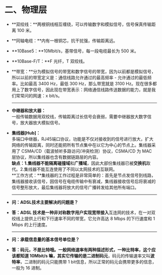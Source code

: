 # 二、物理层

* **双绞线：**两根铜线相互缠绕，可以传输数字和模拟信号，信号保真传输距离 100 米。

* **同轴电缆：**内有一根铜芯，抗干扰强，传输距离远。

* **10Base5：**10Mbit/s，基带信号，每一段电缆最长为 500 米。

* **10Base-F/T：**F 光纤，T 双绞线。

* **带宽：**分为模拟信号的带宽和数字信号的带宽，因为以前都是模拟信号，所以以前的带宽定义是：通信线路允许通过的最高频率 - 允许通过的最低频率。比如最高 3400 Hz，最低 300 Hz，那么带宽就是 3100 Hz。现在很多都用上了数字信号，因此现在带宽表示：网络通信线路传送数据的能力，就是我们常常问的网速：x bit/s。

  ****


* **中继器和放大器：**\
  一般传输数据用双绞线，传输距离过长信号会衰弱，需要中继器放大数字信号，放大器放大模拟信号。

* **集线器[Hub]：**\
  多端口中继器，RJ45端口协议，功能是不仅对接收到的信号进行放大，扩大网络的传输距离，同时还能把所有节点集中在以它为中心的节点上。集线器采用了 CSMA/CD（载波帧听多路访问/冲突检测）协议，CSMA/CD 为 MAC 层协议，所以集线器也含有数据链路层的内容。\
  **缺点：**1.集线器不能隔离**碰撞域**和**广播域**，因此大部份集线器已被**交换机**取代。2.集线器不能互连使用了不同以太网技术的互联网。\
  **工作方式：**集线器的工作过程是非常简单的：首先是节点发信号到线路，集线器接收该信号，因信号在电缆传输中有衰减，集线器接收信号后将衰减的信号整形放大，最后集线器将放大的信号广播转发给其他所有端口。

  ****


* **问：ADSL技术主要解决的问题是？**

* **答：**ADSL 技术是一种非对称数字用户实现**宽带接入**互连网的技术，在一对双绞线上提供上行和下行速率不同的带宽，它允许高达 8 Mbps 的下行速度和 1 Mbps 的上行速度。

  ****

* **问：承载信息量的基本信号单位是？**

* **答：**码元，不是比特哦。一般网络速率有两种描述形式，一种比特率，这个应该都知道 10Mbit/s 嘛，其实它传输的是二进制**码元**，码元的传输速率又叫**波特率**，二进制的码元只能携带 1 bit信息，所以正常的码元会携带更多的信息，一般为 16 进制。


